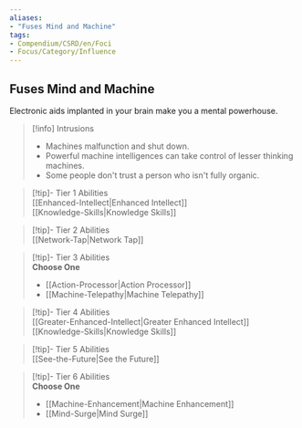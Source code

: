 ```yaml
---
aliases:
- "Fuses Mind and Machine"
tags:
- Compendium/CSRD/en/Foci
- Focus/Category/Influence
---
```


  
## Fuses Mind and Machine  
Electronic aids implanted in your brain make you a mental powerhouse.  

>[!info] Intrusions  
>- Machines malfunction and shut down.  
>- Powerful machine intelligences can take control of lesser thinking machines.  
>- Some people don't trust a person who isn't fully organic.  


>[!tip]- Tier 1 Abilities  
> [[Enhanced-Intellect|Enhanced Intellect]]  
> [[Knowledge-Skills|Knowledge Skills]]  


>[!tip]- Tier 2 Abilities  
> [[Network-Tap|Network Tap]]  


>[!tip]- Tier 3 Abilities  
> **Choose One**  
>- [[Action-Processor|Action Processor]]  
>- [[Machine-Telepathy|Machine Telepathy]]  


>[!tip]- Tier 4 Abilities  
> [[Greater-Enhanced-Intellect|Greater Enhanced Intellect]]  
> [[Knowledge-Skills|Knowledge Skills]]  


>[!tip]- Tier 5 Abilities  
> [[See-the-Future|See the Future]]  


>[!tip]- Tier 6 Abilities  
> **Choose One**  
>- [[Machine-Enhancement|Machine Enhancement]]  
>- [[Mind-Surge|Mind Surge]]

